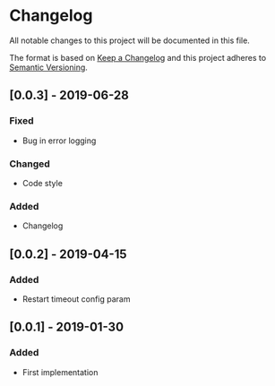# Changelog
All notable changes to this project will be documented in this file.

The format is based on [Keep a Changelog](http://keepachangelog.com/en/1.0.0/)
and this project adheres to [Semantic Versioning](http://semver.org/spec/v2.0.0.html).

## [0.0.3] - 2019-06-28
### Fixed
- Bug in error logging
### Changed
- Code style
### Added
- Changelog

## [0.0.2] - 2019-04-15
### Added
- Restart timeout config param

## [0.0.1] - 2019-01-30
### Added
- First implementation